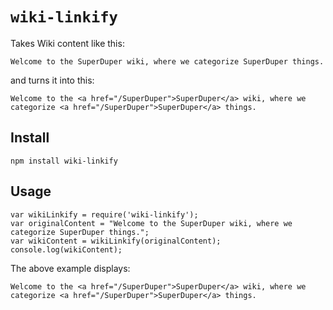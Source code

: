 # `wiki-linkify`

Takes Wiki content like this:

```
Welcome to the SuperDuper wiki, where we categorize SuperDuper things.
```

and turns it into this: 

```
Welcome to the <a href="/SuperDuper">SuperDuper</a> wiki, where we categorize <a href="/SuperDuper">SuperDuper</a> things.
```

## Install

`npm install wiki-linkify`

## Usage

```
var wikiLinkify = require('wiki-linkify');
var originalContent = "Welcome to the SuperDuper wiki, where we categorize SuperDuper things.";
var wikiContent = wikiLinkify(originalContent);
console.log(wikiContent);
```

The above example displays:

```
Welcome to the <a href="/SuperDuper">SuperDuper</a> wiki, where we categorize <a href="/SuperDuper">SuperDuper</a> things.
```
